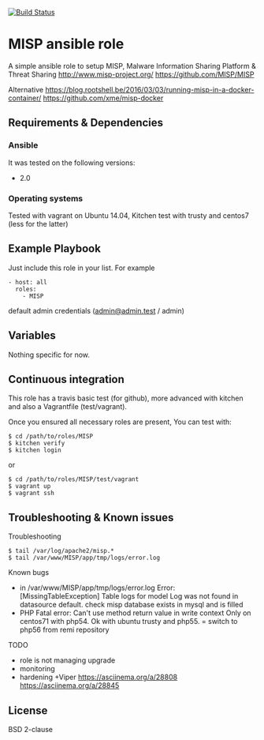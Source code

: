 [![Build Status](https://travis-ci.org/juju4/ansible-MISP.svg?branch=master)](https://travis-ci.org/juju4/ansible-MISP)
# MISP ansible role

A simple ansible role to setup MISP, Malware Information Sharing Platform & Threat Sharing
http://www.misp-project.org/
https://github.com/MISP/MISP

Alternative
https://blog.rootshell.be/2016/03/03/running-misp-in-a-docker-container/
https://github.com/xme/misp-docker

## Requirements & Dependencies

### Ansible
It was tested on the following versions:
 * 2.0

### Operating systems

Tested with vagrant on Ubuntu 14.04, Kitchen test with trusty and centos7 (less for the latter)

## Example Playbook

Just include this role in your list.
For example

```
- host: all
  roles:
    - MISP
```

default admin credentials (admin@admin.test / admin)

## Variables

Nothing specific for now.

## Continuous integration

This role has a travis basic test (for github), more advanced with kitchen and also a Vagrantfile (test/vagrant).

Once you ensured all necessary roles are present, You can test with:
```
$ cd /path/to/roles/MISP
$ kitchen verify
$ kitchen login
```
or
```
$ cd /path/to/roles/MISP/test/vagrant
$ vagrant up
$ vagrant ssh
```

## Troubleshooting & Known issues

Troubleshooting
```
$ tail /var/log/apache2/misp.*
$ tail /var/www/MISP/app/tmp/logs/error.log
```

Known bugs
* in /var/www/MISP/app/tmp/logs/error.log
Error: [MissingTableException] Table logs for model Log was not found in datasource default.
check misp database exists in mysql and is filled
* PHP Fatal error:  Can't use method return value in write context
Only on centos71 with php54. Ok with ubuntu trusty and php55.
= switch to php56 from remi repository

TODO
* role is not managing upgrade
* monitoring
* hardening
+Viper
https://asciinema.org/a/28808
https://asciinema.org/a/28845

## License

BSD 2-clause

